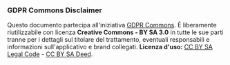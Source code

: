 ### GDPR Commons Disclaimer

Questo documento partecipa all'iniziativa [GDPR Commons](https://www.gdprcommons.it). È liberamente riutilizzabile con licenza **Creative Commons - BY SA 3.0** in tutte le sue parti tranne per i dettagli sul titolare del trattamento, eventuali responsabili e informazioni sull'applicativo e brand collegati. **Licenza d'uso:** [CC BY SA Legal Code](https://creativecommons.org/licenses/by-sa/3.0/legalcode.it) - [CC BY SA Deed](https://creativecommons.org/licenses/by-sa/3.0/deed.it).